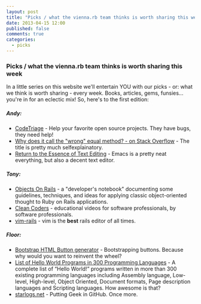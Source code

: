 ```yaml
---
layout: post
title: "Picks / what the vienna.rb team thinks is worth sharing this week"
date: 2013-04-15 12:00
published: false
comments: true
categories: 
  - picks
---
```


### Picks / what the vienna.rb team thinks is worth sharing this week

In a little series on this website we'll entertain YOU with our picks - or: what we think is worth sharing - every week.
Books, articles, gems, funsies... you're in for an eclectic mix! So, here's to the first edition:

##### Andy:
  - [CodeTriage][1] - Help your favorite open source projects. They have bugs, they need help!
  - [Why does it call the "wrong" equal method? - on Stack Overflow][2] - The title is pretty much selfexplainatory.
  - [Return to the Essence of Text Editing][8] - Emacs is a pretty neat everything, but also a decent text editor.

##### Tony:
  - [Objects On Rails][3] - a "developer's notebook" documenting some guidelines, techniques, and ideas for applying classic object-oriented thought to Ruby on Rails applications.
  - [Clean Coders][4] - educational videos for software professionals, by software professionals.
  - [vim-rails][9] - vim is the **best** rails editor of all times.

##### Floor:
  - [Bootstrap HTML Button generator][5] - Bootstrapping buttons. Because why would you want to reinvent the wheel?
  - [List of Hello World Programs in 300 Programming Languages][6] - A complete list of “Hello World!” programs written in more than 300 existing programming languages including Assembly language, Low-level, High-level, Object Oriented, Document formats, Page description languages and Scripting languages. How awesome is that?
  - [starlogs.net][7] - Putting Geek in GitHub. Once more. 


[1]: http://www.codetriage.com/
[2]: http://stackoverflow.com/questions/15984011/why-does-it-call-the-wrong-equal-method
[3]: http://objectsonrails.com
[4]: http://www.cleancoders.com/
[5]: http://bootsnipp.com/buttons
[6]: http://www.mycplus.com/featured-articles/hello-world-programs-in-300-programming-languages/
[7]: http://starlogs.net/
[8]: http://emacsredux.com/
[9]: https://github.com/tpope/vim-rails
